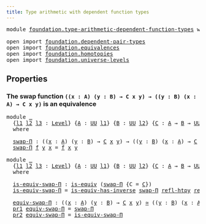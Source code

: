 ```yaml
---
title: Type arithmetic with dependent function types
---
```


<pre class="Agda"><a id="71" class="Keyword">module</a> <a id="78" href="foundation.type-arithmetic-dependent-function-types.html" class="Module">foundation.type-arithmetic-dependent-function-types</a> <a id="130" class="Keyword">where</a>

<a id="137" class="Keyword">open</a> <a id="142" class="Keyword">import</a> <a id="149" href="foundation.dependent-pair-types.html" class="Module">foundation.dependent-pair-types</a>
<a id="181" class="Keyword">open</a> <a id="186" class="Keyword">import</a> <a id="193" href="foundation.equivalences.html" class="Module">foundation.equivalences</a>
<a id="217" class="Keyword">open</a> <a id="222" class="Keyword">import</a> <a id="229" href="foundation.homotopies.html" class="Module">foundation.homotopies</a>
<a id="251" class="Keyword">open</a> <a id="256" class="Keyword">import</a> <a id="263" href="foundation.universe-levels.html" class="Module">foundation.universe-levels</a>
</pre>
## Properties

### The swap function `((x : A) (y : B) → C x y) → ((y : B) (x : A) → C x y)` is an equivalence

<pre class="Agda"><a id="415" class="Keyword">module</a> <a id="422" href="foundation.type-arithmetic-dependent-function-types.html#422" class="Module">_</a>
  <a id="426" class="Symbol">{</a><a id="427" href="foundation.type-arithmetic-dependent-function-types.html#427" class="Bound">l1</a> <a id="430" href="foundation.type-arithmetic-dependent-function-types.html#430" class="Bound">l2</a> <a id="433" href="foundation.type-arithmetic-dependent-function-types.html#433" class="Bound">l3</a> <a id="436" class="Symbol">:</a> <a id="438" href="Agda.Primitive.html#597" class="Postulate">Level</a><a id="443" class="Symbol">}</a> <a id="445" class="Symbol">{</a><a id="446" href="foundation.type-arithmetic-dependent-function-types.html#446" class="Bound">A</a> <a id="448" class="Symbol">:</a> <a id="450" href="foundation-core.universe-levels.html#235" class="Primitive">UU</a> <a id="453" href="foundation.type-arithmetic-dependent-function-types.html#427" class="Bound">l1</a><a id="455" class="Symbol">}</a> <a id="457" class="Symbol">{</a><a id="458" href="foundation.type-arithmetic-dependent-function-types.html#458" class="Bound">B</a> <a id="460" class="Symbol">:</a> <a id="462" href="foundation-core.universe-levels.html#235" class="Primitive">UU</a> <a id="465" href="foundation.type-arithmetic-dependent-function-types.html#430" class="Bound">l2</a><a id="467" class="Symbol">}</a> <a id="469" class="Symbol">{</a><a id="470" href="foundation.type-arithmetic-dependent-function-types.html#470" class="Bound">C</a> <a id="472" class="Symbol">:</a> <a id="474" href="foundation.type-arithmetic-dependent-function-types.html#446" class="Bound">A</a> <a id="476" class="Symbol">→</a> <a id="478" href="foundation.type-arithmetic-dependent-function-types.html#458" class="Bound">B</a> <a id="480" class="Symbol">→</a> <a id="482" href="foundation-core.universe-levels.html#235" class="Primitive">UU</a> <a id="485" href="foundation.type-arithmetic-dependent-function-types.html#433" class="Bound">l3</a><a id="487" class="Symbol">}</a>
  <a id="491" class="Keyword">where</a>
  
  <a id="502" href="foundation.type-arithmetic-dependent-function-types.html#502" class="Function">swap-Π</a> <a id="509" class="Symbol">:</a> <a id="511" class="Symbol">((</a><a id="513" href="foundation.type-arithmetic-dependent-function-types.html#513" class="Bound">x</a> <a id="515" class="Symbol">:</a> <a id="517" href="foundation.type-arithmetic-dependent-function-types.html#446" class="Bound">A</a><a id="518" class="Symbol">)</a> <a id="520" class="Symbol">(</a><a id="521" href="foundation.type-arithmetic-dependent-function-types.html#521" class="Bound">y</a> <a id="523" class="Symbol">:</a> <a id="525" href="foundation.type-arithmetic-dependent-function-types.html#458" class="Bound">B</a><a id="526" class="Symbol">)</a> <a id="528" class="Symbol">→</a> <a id="530" href="foundation.type-arithmetic-dependent-function-types.html#470" class="Bound">C</a> <a id="532" href="foundation.type-arithmetic-dependent-function-types.html#513" class="Bound">x</a> <a id="534" href="foundation.type-arithmetic-dependent-function-types.html#521" class="Bound">y</a><a id="535" class="Symbol">)</a> <a id="537" class="Symbol">→</a> <a id="539" class="Symbol">((</a><a id="541" href="foundation.type-arithmetic-dependent-function-types.html#541" class="Bound">y</a> <a id="543" class="Symbol">:</a> <a id="545" href="foundation.type-arithmetic-dependent-function-types.html#458" class="Bound">B</a><a id="546" class="Symbol">)</a> <a id="548" class="Symbol">(</a><a id="549" href="foundation.type-arithmetic-dependent-function-types.html#549" class="Bound">x</a> <a id="551" class="Symbol">:</a> <a id="553" href="foundation.type-arithmetic-dependent-function-types.html#446" class="Bound">A</a><a id="554" class="Symbol">)</a> <a id="556" class="Symbol">→</a> <a id="558" href="foundation.type-arithmetic-dependent-function-types.html#470" class="Bound">C</a> <a id="560" href="foundation.type-arithmetic-dependent-function-types.html#549" class="Bound">x</a> <a id="562" href="foundation.type-arithmetic-dependent-function-types.html#541" class="Bound">y</a><a id="563" class="Symbol">)</a>
  <a id="567" href="foundation.type-arithmetic-dependent-function-types.html#502" class="Function">swap-Π</a> <a id="574" href="foundation.type-arithmetic-dependent-function-types.html#574" class="Bound">f</a> <a id="576" href="foundation.type-arithmetic-dependent-function-types.html#576" class="Bound">y</a> <a id="578" href="foundation.type-arithmetic-dependent-function-types.html#578" class="Bound">x</a> <a id="580" class="Symbol">=</a> <a id="582" href="foundation.type-arithmetic-dependent-function-types.html#574" class="Bound">f</a> <a id="584" href="foundation.type-arithmetic-dependent-function-types.html#578" class="Bound">x</a> <a id="586" href="foundation.type-arithmetic-dependent-function-types.html#576" class="Bound">y</a>

<a id="589" class="Keyword">module</a> <a id="596" href="foundation.type-arithmetic-dependent-function-types.html#596" class="Module">_</a>
  <a id="600" class="Symbol">{</a><a id="601" href="foundation.type-arithmetic-dependent-function-types.html#601" class="Bound">l1</a> <a id="604" href="foundation.type-arithmetic-dependent-function-types.html#604" class="Bound">l2</a> <a id="607" href="foundation.type-arithmetic-dependent-function-types.html#607" class="Bound">l3</a> <a id="610" class="Symbol">:</a> <a id="612" href="Agda.Primitive.html#597" class="Postulate">Level</a><a id="617" class="Symbol">}</a> <a id="619" class="Symbol">{</a><a id="620" href="foundation.type-arithmetic-dependent-function-types.html#620" class="Bound">A</a> <a id="622" class="Symbol">:</a> <a id="624" href="foundation-core.universe-levels.html#235" class="Primitive">UU</a> <a id="627" href="foundation.type-arithmetic-dependent-function-types.html#601" class="Bound">l1</a><a id="629" class="Symbol">}</a> <a id="631" class="Symbol">{</a><a id="632" href="foundation.type-arithmetic-dependent-function-types.html#632" class="Bound">B</a> <a id="634" class="Symbol">:</a> <a id="636" href="foundation-core.universe-levels.html#235" class="Primitive">UU</a> <a id="639" href="foundation.type-arithmetic-dependent-function-types.html#604" class="Bound">l2</a><a id="641" class="Symbol">}</a> <a id="643" class="Symbol">{</a><a id="644" href="foundation.type-arithmetic-dependent-function-types.html#644" class="Bound">C</a> <a id="646" class="Symbol">:</a> <a id="648" href="foundation.type-arithmetic-dependent-function-types.html#620" class="Bound">A</a> <a id="650" class="Symbol">→</a> <a id="652" href="foundation.type-arithmetic-dependent-function-types.html#632" class="Bound">B</a> <a id="654" class="Symbol">→</a> <a id="656" href="foundation-core.universe-levels.html#235" class="Primitive">UU</a> <a id="659" href="foundation.type-arithmetic-dependent-function-types.html#607" class="Bound">l3</a><a id="661" class="Symbol">}</a>
  <a id="665" class="Keyword">where</a>

  <a id="674" href="foundation.type-arithmetic-dependent-function-types.html#674" class="Function">is-equiv-swap-Π</a> <a id="690" class="Symbol">:</a> <a id="692" href="foundation-core.equivalences.html#1556" class="Function">is-equiv</a> <a id="701" class="Symbol">(</a><a id="702" href="foundation.type-arithmetic-dependent-function-types.html#502" class="Function">swap-Π</a> <a id="709" class="Symbol">{</a><a id="710" class="Argument">C</a> <a id="712" class="Symbol">=</a> <a id="714" href="foundation.type-arithmetic-dependent-function-types.html#644" class="Bound">C</a><a id="715" class="Symbol">})</a>
  <a id="720" href="foundation.type-arithmetic-dependent-function-types.html#674" class="Function">is-equiv-swap-Π</a> <a id="736" class="Symbol">=</a> <a id="738" href="foundation-core.equivalences.html#3013" class="Function">is-equiv-has-inverse</a> <a id="759" href="foundation.type-arithmetic-dependent-function-types.html#502" class="Function">swap-Π</a> <a id="766" href="foundation-core.homotopies.html#1368" class="Function">refl-htpy</a> <a id="776" href="foundation-core.homotopies.html#1368" class="Function">refl-htpy</a>

  <a id="789" href="foundation.type-arithmetic-dependent-function-types.html#789" class="Function">equiv-swap-Π</a> <a id="802" class="Symbol">:</a> <a id="804" class="Symbol">((</a><a id="806" href="foundation.type-arithmetic-dependent-function-types.html#806" class="Bound">x</a> <a id="808" class="Symbol">:</a> <a id="810" href="foundation.type-arithmetic-dependent-function-types.html#620" class="Bound">A</a><a id="811" class="Symbol">)</a> <a id="813" class="Symbol">(</a><a id="814" href="foundation.type-arithmetic-dependent-function-types.html#814" class="Bound">y</a> <a id="816" class="Symbol">:</a> <a id="818" href="foundation.type-arithmetic-dependent-function-types.html#632" class="Bound">B</a><a id="819" class="Symbol">)</a> <a id="821" class="Symbol">→</a> <a id="823" href="foundation.type-arithmetic-dependent-function-types.html#644" class="Bound">C</a> <a id="825" href="foundation.type-arithmetic-dependent-function-types.html#806" class="Bound">x</a> <a id="827" href="foundation.type-arithmetic-dependent-function-types.html#814" class="Bound">y</a><a id="828" class="Symbol">)</a> <a id="830" href="foundation-core.equivalences.html#1621" class="Function Operator">≃</a> <a id="832" class="Symbol">((</a><a id="834" href="foundation.type-arithmetic-dependent-function-types.html#834" class="Bound">y</a> <a id="836" class="Symbol">:</a> <a id="838" href="foundation.type-arithmetic-dependent-function-types.html#632" class="Bound">B</a><a id="839" class="Symbol">)</a> <a id="841" class="Symbol">(</a><a id="842" href="foundation.type-arithmetic-dependent-function-types.html#842" class="Bound">x</a> <a id="844" class="Symbol">:</a> <a id="846" href="foundation.type-arithmetic-dependent-function-types.html#620" class="Bound">A</a><a id="847" class="Symbol">)</a> <a id="849" class="Symbol">→</a> <a id="851" href="foundation.type-arithmetic-dependent-function-types.html#644" class="Bound">C</a> <a id="853" href="foundation.type-arithmetic-dependent-function-types.html#842" class="Bound">x</a> <a id="855" href="foundation.type-arithmetic-dependent-function-types.html#834" class="Bound">y</a><a id="856" class="Symbol">)</a>
  <a id="860" href="foundation-core.dependent-pair-types.html#605" class="Field">pr1</a> <a id="864" href="foundation.type-arithmetic-dependent-function-types.html#789" class="Function">equiv-swap-Π</a> <a id="877" class="Symbol">=</a> <a id="879" href="foundation.type-arithmetic-dependent-function-types.html#502" class="Function">swap-Π</a>
  <a id="888" href="foundation-core.dependent-pair-types.html#617" class="Field">pr2</a> <a id="892" href="foundation.type-arithmetic-dependent-function-types.html#789" class="Function">equiv-swap-Π</a> <a id="905" class="Symbol">=</a> <a id="907" href="foundation.type-arithmetic-dependent-function-types.html#674" class="Function">is-equiv-swap-Π</a>
</pre>